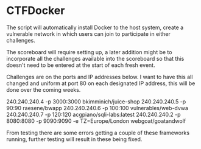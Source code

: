 # CTFDocker

The script will automatically install Docker to the host system, create a vulnerable network in which users can join to participate in either challenges.

The scoreboard will require setting up, a later addition might be to incorporate all the challenges available into the scoreboard so that this doesn't need to be entered at the start of each fresh event.

Challenges are on the ports and IP addresses below. I want to have this all changed and uniform at port 80 on each designated IP address, this will be done over the coming weeks.

240.240.240.4 -p 3000:3000 bkimminich/juice-shop
240.240.240.5 -p 90:90 raesene/bwapp
240.240.240.6 -p 100:100 vulnerables/web-dvwa
240.240.240.7 -p 120:120 acgpiano/sqli-labs:latest 
240.240.240.2 -p 8080:8080 -p 9090:9090 -e TZ=Europe/London webgoat/goatandwolf

From testing there are some errors getting a couple of these frameworks running, further testing will result in these being fixed. 

